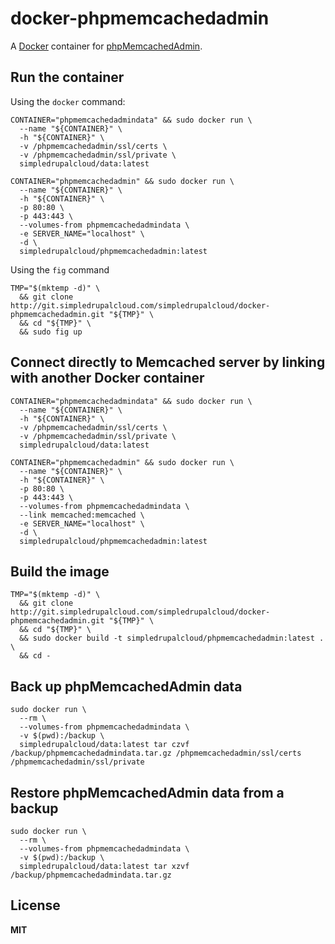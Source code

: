 # docker-phpmemcachedadmin

A [Docker](https://docker.com/) container for [phpMemcachedAdmin](https://code.google.com/p/phpmemcacheadmin/).

## Run the container

Using the `docker` command:

    CONTAINER="phpmemcachedadmindata" && sudo docker run \
      --name "${CONTAINER}" \
      -h "${CONTAINER}" \
      -v /phpmemcachedadmin/ssl/certs \
      -v /phpmemcachedadmin/ssl/private \
      simpledrupalcloud/data:latest

    CONTAINER="phpmemcachedadmin" && sudo docker run \
      --name "${CONTAINER}" \
      -h "${CONTAINER}" \
      -p 80:80 \
      -p 443:443 \
      --volumes-from phpmemcachedadmindata \
      -e SERVER_NAME="localhost" \
      -d \
      simpledrupalcloud/phpmemcachedadmin:latest

Using the `fig` command

    TMP="$(mktemp -d)" \
      && git clone http://git.simpledrupalcloud.com/simpledrupalcloud/docker-phpmemcachedadmin.git "${TMP}" \
      && cd "${TMP}" \
      && sudo fig up

## Connect directly to Memcached server by linking with another Docker container

    CONTAINER="phpmemcachedadmindata" && sudo docker run \
      --name "${CONTAINER}" \
      -h "${CONTAINER}" \
      -v /phpmemcachedadmin/ssl/certs \
      -v /phpmemcachedadmin/ssl/private \
      simpledrupalcloud/data:latest

    CONTAINER="phpmemcachedadmin" && sudo docker run \
      --name "${CONTAINER}" \
      -h "${CONTAINER}" \
      -p 80:80 \
      -p 443:443 \
      --volumes-from phpmemcachedadmindata \
      --link memcached:memcached \
      -e SERVER_NAME="localhost" \
      -d \
      simpledrupalcloud/phpmemcachedadmin:latest

## Build the image

    TMP="$(mktemp -d)" \
      && git clone http://git.simpledrupalcloud.com/simpledrupalcloud/docker-phpmemcachedadmin.git "${TMP}" \
      && cd "${TMP}" \
      && sudo docker build -t simpledrupalcloud/phpmemcachedadmin:latest . \
      && cd -

## Back up phpMemcachedAdmin data

    sudo docker run \
      --rm \
      --volumes-from phpmemcachedadmindata \
      -v $(pwd):/backup \
      simpledrupalcloud/data:latest tar czvf /backup/phpmemcachedadmindata.tar.gz /phpmemcachedadmin/ssl/certs /phpmemcachedadmin/ssl/private

## Restore phpMemcachedAdmin data from a backup

    sudo docker run \
      --rm \
      --volumes-from phpmemcachedadmindata \
      -v $(pwd):/backup \
      simpledrupalcloud/data:latest tar xzvf /backup/phpmemcachedadmindata.tar.gz

## License

**MIT**
